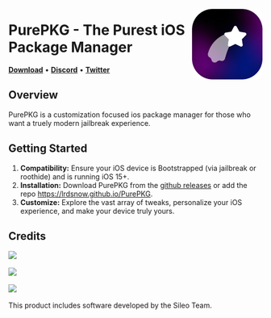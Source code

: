 <p align="right">
  <img align="right" height="140" src="https://github.com/Lrdsnow/PurePKG/blob/main/PrettyIcon.png?raw=true" alt="PurePKG Logo" style="float: right; border-radius: 10px;"/>
</p>

<h1 align="left">PurePKG - The Purest iOS Package Manager</h1>

<p align="left">
  <strong><a href="https://github.com/Lrdsnow/PurePKG/releases/latest">Download</a></strong>
  •
  <strong><a href="https://discord.gg/Mve4nWJMrz">Discord</a></strong>
  •
  <strong><a href="https://twitter.com/Lrdsnow101">Twitter</a></strong>
</p>

## Overview

PurePKG is a customization focused ios package manager for those who want a truely modern jailbreak experience.

## Getting Started

1. **Compatibility:** Ensure your iOS device is Bootstrapped (via jailbreak or roothide) and is running iOS 15+.
2. **Installation:** Download PurePKG from the [github releases](https://github.com/Lrdsnow/PurePKG/releases/latest) or add the repo https://lrdsnow.github.io/PurePKG.
3. **Customize:** Explore the vast array of tweaks, personalize your iOS experience, and make your device truly yours.

## Credits

<a href="https://github.com/Lrdsnow"><img src="https://img.shields.io/static/v1?style=social&message=Main Developer&logo=github&logoColor=000000&label=Lrdsnow" /></a>

<a href="https://github.com/Sileo"><img src="https://img.shields.io/static/v1?style=social&message=APT Wrapper&logo=github&logoColor=000000&label=Sileo" /></a>

<a href="https://icons8.com"><img src="https://img.shields.io/static/v1?style=social&message=Plumpy Icons&logo=icons8&logoColor=1FB141&label=icons8" /></a>

This product includes software developed by the Sileo Team.
